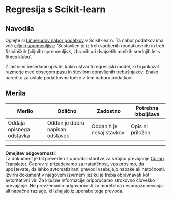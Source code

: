 <!--
CO_OP_TRANSLATOR_METADATA:
{
  "original_hash": "74a5cf83e4ebc302afbcbc4f418afd0a",
  "translation_date": "2025-09-05T11:44:14+00:00",
  "source_file": "2-Regression/1-Tools/assignment.md",
  "language_code": "sl"
}
-->
# Regresija s Scikit-learn

## Navodila

Oglejte si [Linnerudov nabor podatkov](https://scikit-learn.org/stable/modules/generated/sklearn.datasets.load_linnerud.html#sklearn.datasets.load_linnerud) v Scikit-learn. Ta nabor podatkov ima več [ciljnih spremenljivk](https://scikit-learn.org/stable/datasets/toy_dataset.html#linnerrud-dataset): 'Sestavljen je iz treh vadbenih (podatkovnih) in treh fizioloških (ciljnih) spremenljivk, zbranih pri dvajsetih moških srednjih let v fitnes klubu'.

Z lastnimi besedami opišite, kako ustvariti regresijski model, ki bi prikazal razmerje med obsegom pasu in številom opravljenih trebušnjakov. Enako naredite za ostale podatkovne točke v tem naboru podatkov.

## Merila

| Merilo                        | Odlično                              | Zadostno                     | Potrebna izboljšava        |
| ----------------------------- | ------------------------------------- | ---------------------------- | -------------------------- |
| Oddaja opisnega odstavka      | Oddan je dobro napisan odstavek      | Oddanih je nekaj stavkov     | Opis ni priložen           |

---

**Omejitev odgovornosti**:  
Ta dokument je bil preveden z uporabo storitve za strojno prevajanje [Co-op Translator](https://github.com/Azure/co-op-translator). Čeprav si prizadevamo za natančnost, vas prosimo, da upoštevate, da lahko avtomatizirani prevodi vsebujejo napake ali netočnosti. Izvirni dokument v njegovem izvirnem jeziku je treba obravnavati kot avtoritativni vir. Za ključne informacije priporočamo strokovno človeško prevajanje. Ne prevzemamo odgovornosti za morebitna nesporazumevanja ali napačne razlage, ki izhajajo iz uporabe tega prevoda.